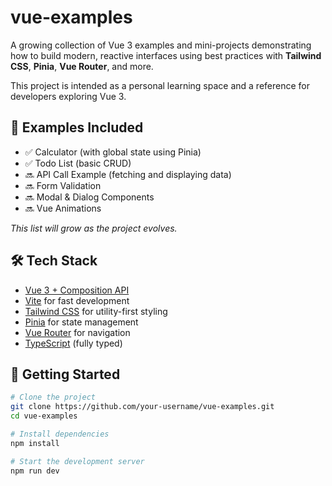# vue-examples

A growing collection of Vue 3 examples and mini-projects demonstrating how to build modern, reactive interfaces using best practices with **Tailwind CSS**, **Pinia**, **Vue Router**, and more.

This project is intended as a personal learning space and a reference for developers exploring Vue 3.

## 🌟 Examples Included

- ✅ Calculator (with global state using Pinia)
- ✅ Todo List (basic CRUD)
- 🔜 API Call Example (fetching and displaying data)
- 🔜 Form Validation
- 🔜 Modal & Dialog Components
- 🔜 Vue Animations

_This list will grow as the project evolves._

## 🛠 Tech Stack

- [Vue 3 + Composition API](https://vuejs.org/)
- [Vite](https://vitejs.dev/) for fast development
- [Tailwind CSS](https://tailwindcss.com/) for utility-first styling
- [Pinia](https://pinia.vuejs.org/) for state management
- [Vue Router](https://router.vuejs.org/) for navigation
- [TypeScript](https://www.typescriptlang.org/) (fully typed)

## 🚀 Getting Started

```bash
# Clone the project
git clone https://github.com/your-username/vue-examples.git
cd vue-examples

# Install dependencies
npm install

# Start the development server
npm run dev